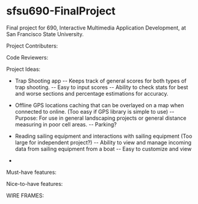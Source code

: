 # sfsu690-FinalProject
Final project for 690, Interactive Multimedia Application Development, at San Francisco State University. 

Project Contributers:


Code Reviewers:


Project Ideas:
- Trap Shooting app
  -- Keeps track of general scores for both types of trap shooting.
  -- Easy to input scores
  -- Ability to check stats for best and worse sections and percentage estimations for accuracy.





- Offline GPS locations caching that can be overlayed on a map when connected to online. (Too easy if GPS library is simple to use)
  -- Purpose: For use in general landscaping projects or general distance measuring in poor cell areas.
  -- Parking?
  
  
  
  
  
- Reading sailing equipment and interactions with sailing equipment (Too large for independent project?)
  -- Ability to view and manage incoming data from sailing equipment from a boat
  -- Easy to customize and view
  
-

Must-have features:


Nice-to-have features:



WIRE FRAMES:




